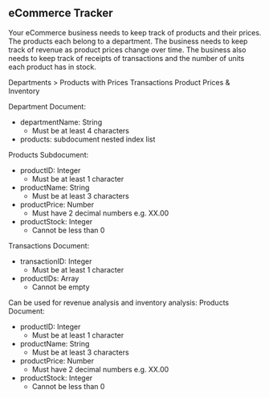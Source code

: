 ## eCommerce Tracker

Your eCommerce business needs to keep track of products and their prices. The products each belong to a department. The business needs to keep track of revenue as product prices change over time. The business also needs to keep track of receipts of transactions and the number of units each product has in stock.

Departments > Products with Prices
Transactions
Product Prices & Inventory

Department Document:
* departmentName: String
    * Must be at least 4 characters
* products: subdocument nested index list

Products Subdocument:
* productID: Integer
    * Must be at least 1 character
* productName: String
    * Must be at least 3 characters
* productPrice: Number
    * Must have 2 decimal numbers e.g. XX.00
* productStock: Integer
    * Cannot be less than 0

Transactions Document:
* transactionID: Integer
    * Must be at least 1 character
* productIDs: Array
    * Cannot be empty

Can be used for revenue analysis and inventory analysis:
Products Document:
* productID: Integer
    * Must be at least 1 character
* productName: String
    * Must be at least 3 characters
* productPrice: Number
    * Must have 2 decimal numbers e.g. XX.00
* productStock: Integer
    * Cannot be less than 0